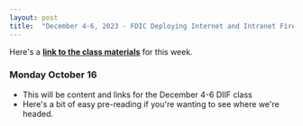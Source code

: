 ```yaml
---
layout: post
title:  "December 4-6, 2023 - FDIC Deploying Internet and Intranet Firewalls"
---
```


Here's a [**link to the class materials**](https://class.hill.com/assets/FDIC-DIIF-2024.pptx) for this week.

### Monday October 16

- This will be content and links for the December 4-6 DIIF class
- Here's a bit of easy pre-reading if you're wanting to see where we're headed.
